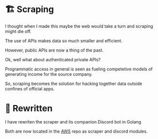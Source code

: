 # 🏗️ Scraping
I thought when I made this maybe the web would take a turn and scraping might die off.

The use of APIs makes data so much smaller and efficient. 

However, public APIs are now a thing of the past.

Ok, well what about authenticated private APIs?

Programmatic access in general is seen as fueling competetive models of generating income for the source company.

So, scraping becomes the solution for hacking together data outside confines of official apps.


# 🦫 Rewritten
I have rewriten the scraper and its companion Discord bot in Golang

Both are now located in the [AWS](https://github.com/CodaBool/AWS) repo as scraper and discord modules.
